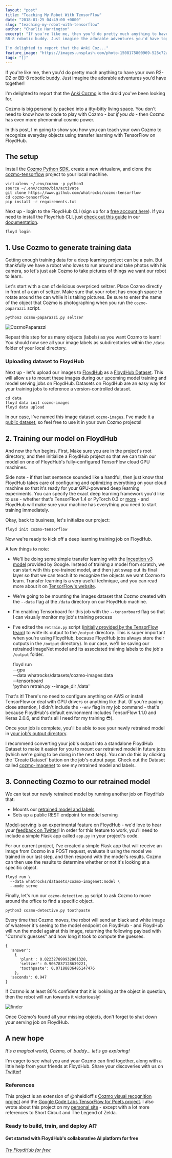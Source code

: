```yaml
---
layout: "post"
title: "Teaching My Robot With TensorFlow"
date: "2018-01-25 04:49:00 +0000"
slug: "teaching-my-robot-with-tensorflow"
author: "Charlie Harrington"
excerpt: "If you're like me, then you'd do pretty much anything to have your own R2-D2 or
BB-8 robotic buddy. Just imagine the adorable adventures you'd have together!

I'm delighted to report that the Anki Coz..."
feature_image: "https://images.unsplash.com/photo-1508175800969-525c72a047dd?ixlib=rb-0.3.5&q=80&fm=jpg&crop=entropy&cs=tinysrgb&w=1080&fit=max&ixid=eyJhcHBfaWQiOjExNzczfQ&s=8eb41ac5512139aa4d36228fd9fb9b99"
tags: "[]"
---
```


If you're like me, then you'd do pretty much anything to have your own R2-D2 or BB-8 robotic buddy. Just imagine the adorable adventures you'd have together!

I'm delighted to report that the [Anki Cozmo](https://www.anki.com/en-us/cozmo) is the droid you've been looking for.

Cozmo is big personality packed into a itty-bitty living space. You don't need to know how to code to play with Cozmo - _but if you do_ \- then Cozmo has even more phenominal cosmic power.

In this post, I'm going to show you how you can teach your own Cozmo to recognize everyday objects using transfer learning with TensorFlow on FloydHub.

## The setup

Install the [Cozmo Python SDK](http://cozmosdk.anki.com/docs/), create a new virtualenv, and clone the [cozmo-tensorflow](https://www.github.com/whatrocks/cozmo-tensorflow) project to your local machine.
    
    
    virtualenv ~/.env/cozmo -p python3
    source ~/.env/cozmo/bin/activate
    git clone https://www.github.com/whatrocks/cozmo-tensorflow
    cd cozmo-tensorflow
    pip install -r requirements.txt
    

  

Next up - login to the FloydHub CLI (sign up for a [free account here](https://www.floydhub.com/plans)). If you need to install the FloydHub CLI, just [check out this guide](https://docs.floydhub.com/guides/basics/install/) in our [documentation](https://docs.floydhub.com/).
    
    
    floyd login
    

## 1\. Use Cozmo to generate training data

Getting enough training data for a deep learning project can be a pain. But thankfully we have a robot who loves to run around and take photos with his camera, so let's just ask Cozmo to take pictures of things we want our robot to learn.

Let's start with a can of delicious overpriced seltzer. Place Cozmo directly in front of a can of seltzer. Make sure that your robot has enough space to rotate around the can while it is taking pictures. Be sure to enter the name of the object that Cozmo is photographing when you run the `cozmo-paparazzi` script.
    
    
    python3 cozmo-paparazzi.py seltzer
    

  

![CozmoPaparazzi](/assets/images/content/images/2018/04/cozmo-paparazzi.gif)

Repeat this step for as many objects (labels) as you want Cozmo to learn! You should now see all your image labels as subdirectories within the `/data` folder of your local directory.

### Uploading dataset to FloydHub

Next up - let's upload our images to [FloydHub](https://www.floydhub.com/whatrocks/datasets/cozmo-images) as a [FloydHub Dataset](https://docs.floydhub.com/guides/create_and_upload_dataset/). This will allow us to mount these images during our upcoming model training and model serving jobs on FloydHub. Datasets on FloydHub are an easy way for your training jobs to reference a version-controlled dataset.
    
    
    cd data
    floyd data init cozmo-images
    floyd data upload
    

In our case, I've named this image dataset `cozmo-images`. I've made it a [public dataset](https://www.floydhub.com/whatrocks/datasets/cozmo-images), so feel free to use it in your own Cozmo projects!

## 2\. Training our model on FloydHub

And now the fun begins. First, Make sure you are in the project's root directory, and then initialize a FloydHub project so that we can train our model on one of FloydHub's fully-configured TensorFlow cloud GPU machines.

Side note - if that last sentence sounded like a handful, then just know that FloydHub takes care of configuring and optimizing everything on your cloud machine so that it's ready for your GPU-powered deep learning experiments. You can specify the exact deep learning framework you'd like to use - whether that's TensorFlow 1.4 or PyTorch 0.3 or [more](https://docs.floydhub.com/guides/environments/) \- and FloydHub will make sure your machine has everything you need to start training immediately.

Okay, back to business, let's initialize our project:
    
    
    floyd init cozmo-tensorflow
    

Now we're ready to kick off a deep learning training job on FloydHub.

A few things to note:

  * We'll be doing some simple transfer learning with the [Inception v3 model](https://github.com/tensorflow/models/tree/master/research/inception) provided by Google. Instead of training a model from scratch, we can start with this pre-trained model, and then just swap out its final layer so that we can teach it to recognize the objects we want Cozmo to learn. Transfer learning is a very useful technique, and you can read more about it on [TensorFlow's website](https://www.tensorflow.org/tutorials/image_retraining).
  * We're going to be mounting the images dataset that Cozmo created with the `--data` flag at the `/data` directory on our FloydHub machine.
  * I'm enabling Tensorboard for this job with the `--tensorboard` flag so that I can visually monitor my job's training process
  * I've edited the `retrain.py` script ([initially provided by the TensorFlow team](https://github.com/googlecodelabs/tensorflow-for-poets-2)) to write its output to the `/output` directory. This is super important when you're using FloydHub, because FloydHub jobs always store their outputs in the `/output` directory). In our case, we'll be saving our retrained ImageNet model and its associated training labels to the job's `/output` folder.

    
    
    floyd run \
      --gpu \
      --data whatrocks/datasets/cozmo-images:data \
      --tensorboard \
      'python retrain.py --image_dir /data'
    

  

That's it! There's no need to configure anything on AWS or install TensorFlow or deal with GPU drivers or anything like that. (If you're paying close attention, I didn't include the `--env` flag in my job command - that's because FloydHub's default environment includes TensorFlow 1.1.0 and Keras 2.0.6, and that's all I need for my training 😎).

Once your job is complete, you'll be able to see your newly retrained model in [your job's output directory](https://www.floydhub.com/whatrocks/projects/cozmo-tensorflow/8/output).

I recommend converting your job's output into a standalone FloydHub Dataset to make it easier for you to mount our retrained model in future jobs (which we're going to be doing in the next step). You can do this by clicking the 'Create Dataset' button on the job's output page. Check out the Dataset called [cozmo-imagenet](https://www.floydhub.com/whatrocks/datasets/cozmo-imagenet) to see my retrained model and labels.

## 3\. Connecting Cozmo to our retrained model

We can test our newly retrained model by running another job on FloydHub that:

  * Mounts our [retrained model and labels](https://www.floydhub.com/whatrocks/datasets/cozmo-imagenet)
  * Sets up a public REST endpoint for model serving

[Model-serving](https://docs.floydhub.com/guides/run_a_job/#-mode-serve) is an experimental feature on FloydHub - we'd love to hear your [feedback on Twitter](https://www.twitter.com/floydhub_)! In order for this feature to work, you'll need to include a simple Flask app called `app.py` in your project's code.

For our current project, I've created a simple Flask app that will receive an image from Cozmo in a POST request, evaluate it using the model we trained in our last step, and then respond with the model's results. Cozmo can then use the results to determine whether or not it's looking at a specific object.
    
    
    floyd run \
      --data whatrocks/datasets/cozmo-imagenet:model \
      --mode serve
    

  

Finally, let's run our `cozmo-detective.py` script to ask Cozmo to move around the office to find a specific object.
    
    
    python3 cozmo-detective.py toothpaste
    

  

Every time that Cozmo moves, the robot will send an black and white image of whatever it's seeing to the model endpoint on FloydHub - and FloydHub will run the model against this image, returning the following payload with "Cozmo's guesses" and how long it took to compute the guesses.
    
    
    {
      'answer': 
        {
          'plant': 0.022327899932861328, 
          'seltzer': 0.9057837128639221, 
          'toothpaste': 0.07188836485147476
        }, 
      'seconds': 0.947
    }
    

  

If Cozmo is at least 80% confident that it is looking at the object in question, then the robot will run towards it victoriously!

![finder](/assets/images/content/images/2018/04/cozmo-detective.gif)

Once Cozmo's found all your missing objects, don't forget to shut down your serving job on FloydHub.

## A new hope

  

_It's a magical world, Cozmo, ol' buddy... let's go exploring!_

I'm eager to see what you and your Cozmo can find together, along with a little help from your friends at FloydHub. Share your discoveries with us on [Twitter](https://twitter.com/floydhub_)!

### References

This project is an extension of @nheidloff's [Cozmo visual recognition project](https://github.com/nheidloff/visual-recognition-for-cozmo-with-tensorflow) and the [Google Code Labs TensorFlow for Poets project](https://codelabs.developers.google.com/codelabs/tensorflow-for-poets/#0). I also wrote about this project on my [personal site](https://www.charlieharrington.com/teaching-my-robot-with-tensorflow) \- except with a lot more references to Short Circuit and The Legend of Zelda.

### Ready to build, train, and deploy AI?

#### Get started with FloydHub's collaborative AI platform for free

###### [Try FloydHub for free ](https://www.floydhub.com/?utm_source=blog&utm_medium=banner&utm_campaign=try_floydhub_for_free)
